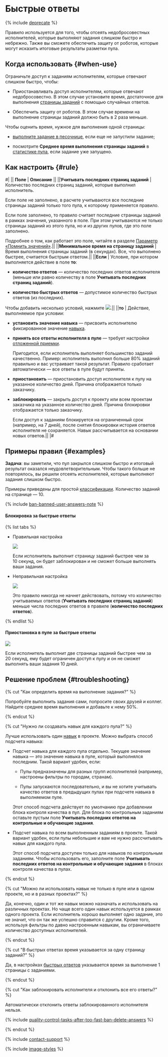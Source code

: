 # Быстрые ответы

{% include [deprecate](../../_includes/deprecate.md) %}

Правило используется для того, чтобы отсеять недобросовестных исполнителей, которые выполняют задания слишком быстро и небрежно. Также вы сможете обеспечить защиту от роботов, которые могут исказить итоговые результаты разметки пула.

## Когда использовать {#when-use}

Ограничьте доступ к заданиям исполнителям, которые отвечают слишком быстро, чтобы:

- Приостанавливать доступ исполнителям, которые отвечают недобросовестно. В этом случае установите время, достаточное для выполнения [страницы заданий](../../glossary.md#task-suite) с помощью случайных ответов.

- Обеспечить защиту от роботов. В этом случае времени на выполнение страницы заданий должно быть в 2 раза меньше.

Чтобы оценить время, нужное для выполнения одной страницы:

- [выполните задание в песочнице](sandbox.md#self), если еще не запустили задание;

- посмотрите **Среднее время выполнения страницы заданий** в [статистике пула](pool_statistic-pool.md#avgtime), если задание уже запущено.

## Как настроить {#rule}

#|
|| **Поле** | **Описание** ||
||**Учитывать последних страниц заданий** | Количество последних страниц заданий, которые выполнил исполнитель.

Если поле не заполнено, в расчете учитываются все последние страницы заданий только того пула, к которому применяется правило.

Если поле заполнено, то правило считает последние страницы заданий в рамках значения, указанного в поле. При этом учитываются не только страницы заданий из этого пула, но и из других пулов, где это поле заполнено.

Подробнее о том, как работает это поле, читайте в разделе [Параметр «Помнить значений»](remember-values.md).||
||**Минимальное время на страницу заданий** | Время выполнения страницы заданий (в секундах). Все, что выполнено быстрее, считается быстрым ответом.||
||**Если** | Условие, при котором выполняется действие в поле **то**:

- **количество ответов** — количество последних ответов исполнителя (меньше или равно количеству в поле **Учитывать последних страниц заданий**).

- **количество быстрых ответов** — допустимое количество быстрых ответов (из последних).

Чтобы добавить несколько условий, нажмите ![](../_images/add.svg).||
||**то** | Действие, выполняемое при условии:

- **установить значение навыка** — присвоить исполнителю фиксированное значение [навыка](nav.md).

- **принять все ответы исполнителя в пуле** — требует настройки [отложенной приемки](offline-accept.md).

    Пригодится, если исполнитель выполняет большинство заданий качественно. Пример: исполнитель выполнил больше 80% заданий правильно и вас устраивает такой результат. Правило сработает автоматически — все ответы в пуле будут приняты.

- **приостановить** — приостановить доступ исполнителя к пулу на указанное количество дней. Причина отображается только заказчику.

- **заблокировать** — закрыть доступ к проекту или всем проектам заказчика на указанное количество дней. Причина блокировки отображается только заказчику.

    Если доступ к заданиям блокируется на ограниченный срок (например, на 7 дней), после снятия блокировки история ответов исполнителя не сохраняется. Навык рассчитывается на основании новых ответов.||
|#

## Примеры правил {#examples}

**Задача**: вы заметили, что пул закрылся слишком быстро и итоговый результат оказался неудовлетворительным. Чтобы такого больше не повторялось, вы решили отсеять исполнителей, которые выполняют задания слишком быстро.

Примеры приведены для простой [классификации](categorization.md). Количество заданий на странице — 10.

{% include [ban-banned-user-answers-note](../_includes/concepts/ban/id-ban/banned-user-answers-note.md) %}

#### Блокировка за быстрые ответы

{% list tabs %}

- Правильная настройка

  ![](../_images/control-rules/quick-answers/qcr-quick_answers_example1.png)

  Если исполнитель выполнит страницу заданий быстрее чем за 10 секунд, он будет заблокирован и не сможет больше выполнять ваши задания.

- Неправильная настройка

  ![](../_images/control-rules/quick-answers/qcr-quick_answers_example1_1.png)

  Это правило никогда не начнет действовать, потому что количество учитываемых ответов (**Учитывать последних страниц заданий**) меньше числа последних ответов в правиле (**количество последних ответов**).

{% endlist %}

#### Приостановка в пуле за быстрые ответы

![](../_images/control-rules/quick-answers/qcr-quick_answers_example2.png)

Если исполнитель выполнит две страницы заданий быстрее чем за 20 секунд, ему будет ограничен доступ к пулу и он не сможет выполнять ваши задания 10 дней.

## Решение проблем {#troubleshooting}

{% cut "Как определить время на выполнение задания?" %}

Попробуйте выполнить задания сами, попросите своих друзей и коллег. Найдите среднее время выполнения и добавьте к нему 50%.

{% endcut %}

{% cut "Нужно ли создавать навык для каждого пула?" %}

Лучше использовать один [навык](../../glossary.md#skill) в проекте. Можно выбрать способ подсчета навыка:

- Подсчет навыка для каждого пула отдельно. Текущее значение навыка — это значение навыка в пуле, который выполнялся последним. Такой вариант удобен, если:

    - Пулы предназначены для разных групп исполнителей (например, настроены фильтры по городам, странам).

    - Пулы запускаются последовательно, и вы не хотите учитывать качество ответов в предыдущих пулах при подсчете навыка в выполняемом пуле.

    Этот способ подсчета действует по умолчанию при добавлении блока контроля качества в пул. Для блока по контрольным заданиям оставьте пустым поле **Учитывать последних ответов на контрольные и обучающие задания**.

- Подсчет навыка по всем выполненным заданиям в проекте. Такой вариант удобен, если пулы небольшие и вам не нужно рассчитывать навык для каждого пула.

    Этот способ подсчета доступен только для навыков по контрольным заданиям. Чтобы использовать его, заполните поле **Учитывать последних ответов на контрольные и обучающие задания** в блоках контроля качества в пулах.

{% endcut %}

{% cut "Можно ли использовать навык не только в пуле или в одном проекте, но и в разных проектах?" %}

Да, конечно, один и тот же навык можно назначать и использовать на различных проектах. Но чаще всего один навык используется в рамках одного проекта. Если исполнитель хорошо выполняет одно задание, это не значит, что он так же успешно справится с другим. Кроме того, используя фильтры по давно настроенным навыкам, вы ограничиваете количество доступных исполнителей.

{% endcut %}

{% cut "В быстрых ответах время указывается за одну страницу заданий?" %}

Да, в настройках [быстрых ответов](quick-answers.md) указывается время за выполнение 1 страницы с заданиями.

{% endcut %}

{% cut "Как заблокировать исполнителя и отклонить все его ответы?" %}

Автоматически отклонить ответы заблокированного исполнителя нельзя.

{% include [quality-control-tasks-after-too-fast-ban-delete-answers](../_includes/troubleshooting/pool-setup/id-quality-control/tasks-after-too-fast-ban-delete-answers.md) %}

{% endcut %}

{% include [contact-support](../_includes/contact-support.md) %}

{% include [image-styles](../../../_includes/image-styles-internal.md) %}